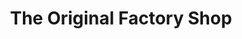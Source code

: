 ---
title: "The Original Factory Shop"
url: /warrenpoint/the-original-factory-shop/
shop: variety store
---